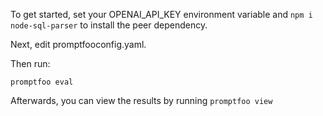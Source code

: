 To get started, set your OPENAI_API_KEY environment variable and `npm i node-sql-parser` to install the peer dependency.

Next, edit promptfooconfig.yaml.

Then run:

```
promptfoo eval
```

Afterwards, you can view the results by running `promptfoo view`
